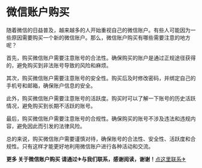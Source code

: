 # 微信账户购买

随着微信的日益普及，越来越多的人开始重视自己的微信账户。有些人可能因为一些原因需要购买一个新的微信账户。那么，微信账户购买有哪些需要注意的地方呢？

首先，购买微信账户需要注意账号的合法性。确保购买的账户是通过正规途径获得的，避免购买到非法账号导致的风险和麻烦。

其次，购买微信账户需要注意账号的安全性。购买后及时修改密码，并绑定自己的手机号和邮箱，确保账户信息的安全。

此外，购买微信账户需要注意账号的活跃度。购买时可以了解一下账号的历史活跃情况，避免购买到长期不活跃的账号。

最后，购买微信账户需要注意账号的合规性。确保购买的账号不涉及违法和违规内容，避免因此而引发的法律风险。

总的来说，购买微信账户需要谨慎对待，确保账号的合法性、安全性、活跃度和合规性。只有这样才能更好地利用微信账户进行各种活动和交流。

**更多 关于微信账户购买 请通过✈与我们联系，感谢阅读，谢谢！**[点这里联系✈](https://acc.k02.cc)